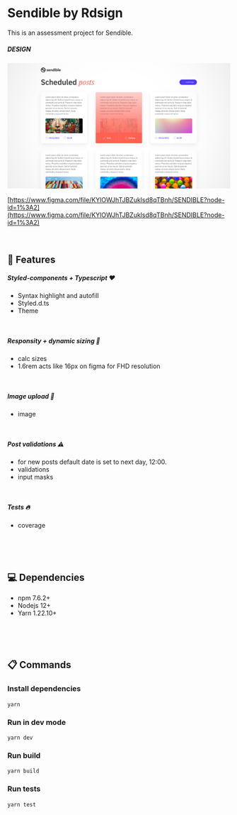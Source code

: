 # Sendible by Rdsign

This is an assessment project for Sendible.
<br>

##### DESIGN

[![image](public/prototype.png)](https://www.figma.com/file/KYlOWJhTJBZuklsd8qTBnh/SENDIBLE?node-id=1%3A2)
<br>

[https://www.figma.com/file/KYlOWJhTJBZuklsd8qTBnh/SENDIBLE?node-id=1%3A2](https://www.figma.com/file/KYlOWJhTJBZuklsd8qTBnh/SENDIBLE?node-id=1%3A2)
<br>
<br>
<br>

## :rocket: Features

##### Styled-components + Typescript :heart:

-   Syntax highlight and autofill
-   Styled.d.ts
-   Theme

<br>

##### Responsity + dynamic sizing :muscle:

-   calc sizes
-   1.6rem acts like 16px on figma for FHD resolution

<br>

##### Image upload :file_folder:

-   image

<br>

##### Post validations :warning:

-   for new posts default date is set to next day, 12:00.
-   validations
-   input masks

<br>

##### Tests :fire:

-   coverage

<br>
<br>
<br>

## :computer: Dependencies

-   npm 7.6.2+
-   Nodejs 12+
-   Yarn 1.22.10+

<br>
<br>
<br>

## :clipboard: Commands

### Install dependencies

```
yarn
```

### Run in dev mode

```
yarn dev
```

### Run build

```
yarn build
```

### Run tests

```
yarn test
```
